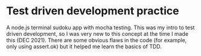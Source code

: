 # Test driven development practice
A node.js terminal sudoku app with mocha testing. 
This was my intro to test driven development, so I was very new to this concept at the time I made this (DEC 2021).
There are some obvious flaws in the code (for example, only using assert.ok) but it helped me learn the basics of TDD.
